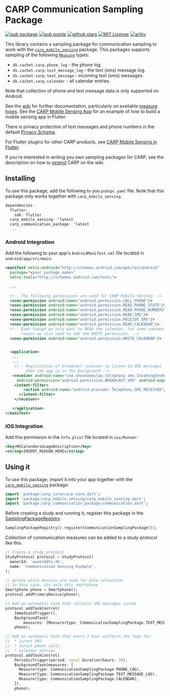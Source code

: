 # CARP Communication Sampling Package

[![pub package](https://img.shields.io/pub/v/carp_communication_package.svg)](https://pub.dartlang.org/packages/carp_communication_package)
[![pub points](https://img.shields.io/pub/points/carp_communication_package?color=2E8B57&label=pub%20points)](https://pub.dev/packages/carp_communication_package/score)
[![github stars](https://img.shields.io/github/stars/cph-cachet/carp.sensing-flutter.svg?style=flat&logo=github&colorB=deeppink&label=stars)](https://github.com/cph-cachet/carp.sensing-flutter)
[![MIT License](https://img.shields.io/badge/license-MIT-purple.svg)](https://opensource.org/licenses/MIT)
[![arXiv](https://img.shields.io/badge/arXiv-2006.11904-green.svg)](https://arxiv.org/abs/2006.11904)

This library contains a sampling package for communication sampling to work with
the [`carp_mobile_sensing`](https://pub.dartlang.org/packages/carp_mobile_sensing) package.
This packages supports sampling of the following [`Measure`](https://github.com/cph-cachet/carp.sensing-flutter/wiki/A.-Measure-Types) types:

* `dk.cachet.carp.phone_log` - the phone log.
* `dk.cachet.carp.text_message_log` - the text (sms) message log.
* `dk.cachet.carp.text_message` - incoming text (sms) messages.
* `dk.cachet.carp.calendar` - all calendar entries.

Note that collection of phone and text message data is only supported on Android.

See the [wiki](https://github.com/cph-cachet/carp.sensing-flutter/wiki) for further documentation, particularly on available [measure types](https://github.com/cph-cachet/carp.sensing-flutter/wiki/A.-Measure-Types).
See the [CARP Mobile Sensing App](https://github.com/cph-cachet/carp.sensing-flutter/tree/master/apps/carp_mobile_sensing_app) for an example of how to build a mobile sensing app in Flutter.

There is privacy protection of text messages and phone numbers in the default [Privacy Schema](https://github.com/cph-cachet/carp.sensing-flutter/wiki/3.-Using-CARP-Mobile-Sensing#privacy-transformer-schemas).

For Flutter plugins for other CARP products, see [CARP Mobile Sensing in Flutter](https://github.com/cph-cachet/carp.sensing-flutter/).

If you're interested in writing you own sampling packages for CARP, see the description on
how to [extend](https://github.com/cph-cachet/carp.sensing-flutter/wiki/5.-Extending-CARP-Mobile-Sensing) CARP on the wiki.

## Installing

To use this package, add the following to you `pubspc.yaml` file. Note that
this package only works together with `carp_mobile_sensing`.

`````dart
dependencies:
  flutter:
    sdk: flutter
  carp_mobile_sensing: ^latest
  carp_communication_package: ^latest
  ...
`````

### Android Integration

Add the following to your app's `AndroidManifest.xml` file located in `android/app/src/main`:

````xml
<manifest xmlns:android="http://schemas.android.com/apk/res/android"
  package="<your_package_name>"
  xmlns:tools="http://schemas.android.com/tools">

  ...
   
  <!-- The following permissions are used for CARP Mobile Sensing -->
  <uses-permission android:name="android.permission.CALL_PHONE"/>
  <uses-permission android:name="android.permission.READ_PHONE_STATE"/>
  <uses-permission android:name="android.permission.READ_PHONE_NUMBERS"/>
  <uses-permission android:name="android.permission.READ_SMS"/>
  <uses-permission android:name="android.permission.RECEIVE_SMS"/>
  <uses-permission android:name="android.permission.READ_CALENDAR"/>
  <!-- Even though we only want to READ the calendar, for some unknown 
       reason we also need to add the WRITE permission. -->
  <uses-permission android:name="android.permission.WRITE_CALENDAR"/>


  <application>
   ...
   ...
    <!-- Registration of broadcast receiver to listen to SMS messages 
         when the app is in the background -->
   <receiver android:name="com.shounakmulay.telephony.sms.IncomingSmsReceiver"
     android:permission="android.permission.BROADCAST_SMS" android:exported="true">
    <intent-filter>
        <action android:name="android.provider.Telephony.SMS_RECEIVED"/>
      </intent-filter>
    </receiver>

   </application>
</manifest>
````

### iOS Integration

Add this permission in the `Info.plist` file located in `ios/Runner`:

````xml
<key>NSCalendarsUsageDescription</key>
<string>INSERT_REASON_HERE</string>
````

## Using it

To use this package, import it into your app together with the
[`carp_mobile_sensing`](https://pub.dartlang.org/packages/carp_mobile_sensing) package:

`````dart
import 'package:carp_core/carp_core.dart';
import 'package:carp_mobile_sensing/carp_mobile_sensing.dart';
import 'package:carp_communication_package/communication.dart';
`````

Before creating a study and running it, register this package in the
[SamplingPackageRegistry](https://pub.dartlang.org/documentation/carp_mobile_sensing/latest/runtime/SamplingPackageRegistry.html).

`````dart
SamplingPackageRegistry().register(CommunicationSamplingPackage());
`````

Collection of communication measures can be added to a study protocol like this.

```dart
// Create a study protocol
StudyProtocol protocol = StudyProtocol(
  ownerId: 'owner@dtu.dk',
  name: 'Communication Sensing Example',
);

// Define which devices are used for data collection
// In this case, its only this smartphone
Smartphone phone = Smartphone();
protocol.addPrimaryDevice(phone);

// Add an automatic task that collects SMS messages in/out
protocol.addTaskControl(
    ImmediateTrigger(),
    BackgroundTask(
        measures: [Measure(type: CommunicationSamplingPackage.TEXT_MESSAGE)]),
    phone);

// Add an automatic task that every 3 hour collects the logs for:
//  * in/out SMS
//  * in/out phone calls
//  * calendar entries
protocol.addTaskControl(
    PeriodicTrigger(period: const Duration(hours: 3)),
    BackgroundTask(measures: [
      Measure(type: CommunicationSamplingPackage.PHONE_LOG),
      Measure(type: CommunicationSamplingPackage.TEXT_MESSAGE_LOG),
      Measure(type: CommunicationSamplingPackage.CALENDAR),
    ]),
    phone);
```

